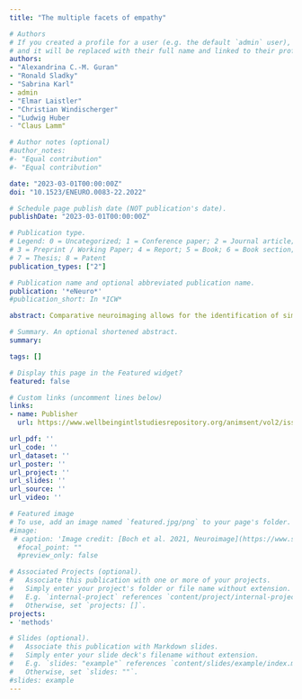 ```yaml
---
title: "The multiple facets of empathy"

# Authors
# If you created a profile for a user (e.g. the default `admin` user), write the username (folder name) here 
# and it will be replaced with their full name and linked to their profile.
authors: 
- "Alexandrina C.-M. Guran"
- "Ronald Sladky"
- "Sabrina Karl"
- admin
- "Elmar Laistler"
- "Christian Windischerger"
- "Ludwig Huber
- "Claus Lamm"

# Author notes (optional)
#author_notes:
#- "Equal contribution"
#- "Equal contribution"

date: "2023-03-01T00:00:00Z"
doi: "10.1523/ENEURO.0083-22.2022"

# Schedule page publish date (NOT publication's date).
publishDate: "2023-03-01T00:00:00Z"

# Publication type.
# Legend: 0 = Uncategorized; 1 = Conference paper; 2 = Journal article;
# 3 = Preprint / Working Paper; 4 = Report; 5 = Book; 6 = Book section;
# 7 = Thesis; 8 = Patent
publication_types: ["2"]

# Publication name and optional abbreviated publication name.
publication: '*eNeuro*'
#publication_short: In *ICW*

abstract: Comparative neuroimaging allows for the identification of similarities and differences between species. It provides an important and promising avenue, to answer questions about the evolutionary origins of the brain´s organization, in terms of both structure and function. Dog functional magnetic resonance imaging (fMRI) has recently become one particularly promising and increasingly used approach to study brain function and coevolution. In dog neuroimaging, image acquisition has so far been mostly performed with coils originally developed for use in human MRI. Since such coils have been tailored to human anatomy, their sensitivity and data quality is likely not optimal for dog MRI. Therefore, we developed a multichannel receive coil (K9 coil, read “canine”) tailored for high-resolution functional imaging in canines, optimized for dog cranial anatomy. In this paper we report structural (n = 9) as well as functional imaging data (resting-state, n = 6; simple visual paradigm, n = 9) collected with the K9 coil in comparison to reference data collected with a human knee coil. Our results show that the K9 coil significantly outperforms the human knee coil, improving the signal-to-noise ratio (SNR) across the imaging modalities. We noted increases of roughly 45% signal-to-noise in the structural and functional domain. In terms of translation to fMRI data collected in a visual flickering checkerboard paradigm, group-level analyses show that the K9 coil performs better than the knee coil as well. These findings demonstrate how hardware improvements may be instrumental in driving data quality, and thus, quality of imaging results, for dog-human comparative neuroimaging.

# Summary. An optional shortened abstract.
summary:  

tags: []

# Display this page in the Featured widget?
featured: false

# Custom links (uncomment lines below)
links:
- name: Publisher
  url: https://www.wellbeingintlstudiesrepository.org/animsent/vol2/iss14/14/

url_pdf: ''
url_code: ''
url_dataset: ''
url_poster: ''
url_project: ''
url_slides: ''
url_source: ''
url_video: ''

# Featured image
# To use, add an image named `featured.jpg/png` to your page's folder. 
#image:
 # caption: 'Image credit: [Boch et al. 2021, Neuroimage](https://www.sciencedirect.com/science/article/pii/S1053811920308995?via%3Dihub#sec0028)'
  #focal_point: ""
  #preview_only: false

# Associated Projects (optional).
#   Associate this publication with one or more of your projects.
#   Simply enter your project's folder or file name without extension.
#   E.g. `internal-project` references `content/project/internal-project/index.md`.
#   Otherwise, set `projects: []`.
projects:
- 'methods'

# Slides (optional).
#   Associate this publication with Markdown slides.
#   Simply enter your slide deck's filename without extension.
#   E.g. `slides: "example"` references `content/slides/example/index.md`.
#   Otherwise, set `slides: ""`.
#slides: example
---
```


